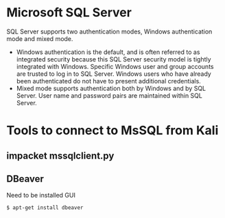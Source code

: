 # Microsoft SQL Server

SQL Server supports two authentication modes, Windows authentication mode and mixed mode.
* Windows authentication is the default, and is often referred to as integrated security because this SQL Server security model is tightly integrated with Windows. Specific Windows user and group accounts are trusted to log in to SQL Server. Windows users who have already been authenticated do not have to present additional credentials.
* Mixed mode supports authentication both by Windows and by SQL Server. User name and password pairs are maintained within SQL Server.

# Tools to connect to MsSQL from Kali


## impacket mssqlclient.py

## DBeaver
Need to be installed
GUI 

```
$ apt-get install dbeaver
```
